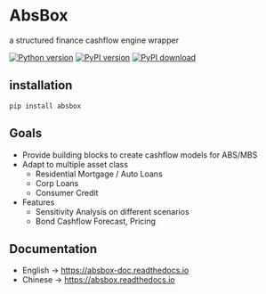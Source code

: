 # AbsBox 
a structured finance cashflow engine wrapper

[![Python version](https://img.shields.io/pypi/pyversions/absbox)](https://img.shields.io/pypi/pyversions/absbox)
[![PyPI version](https://badge.fury.io/py/absbox.svg)](https://badge.fury.io/py/absbox)
[![PyPI download](https://img.shields.io/pypi/dm/absbox)](https://img.shields.io/pypi/dm/absbox)


## installation

    pip install absbox

## Goals
* Provide building blocks to create cashflow models for ABS/MBS
* Adapt to multiple asset class
    * Residential Mortgage / Auto Loans
    * Corp Loans
    * Consumer Credit
* Features
  * Sensitivity Analysis on different scenarios
  * Bond Cashflow Forecast, Pricing

## Documentation
* English -> https://absbox-doc.readthedocs.io
* Chinese -> https://absbox.readthedocs.io
